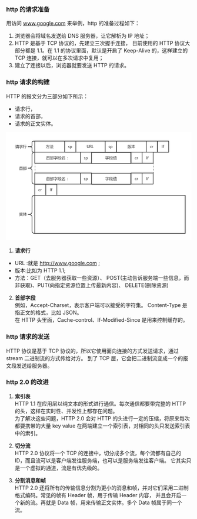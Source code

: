 ### http 的请求准备  
用访问 www.google.com 来举例，http 的准备过程如下：
1. 浏览器会将域名发送给 DNS 服务器，让它解析为 IP 地址；
2. HTTP 是基于 TCP 协议的，先建立三次握手连接，
目前使用的 HTTP 协议大部分都是 1.1。在 1.1 的协议里面，默认是开启了 Keep-Alive 的，这样建立的 TCP 连接，就可以在多次请求中复用；
3. 建立了连接以后，浏览器就要发送 HTTP 的请求。

### http 请求的构建 
HTTP 的报文分为三部分如下所示：  
* 请求行，
* 请求的首部，
* 请求的正文实体。  

![image](https://github.com/islongfei/Blog/blob/master/images/http%E8%AF%B7%E6%B1%82%E6%8A%A5%E6%96%87.jpg)  

1. **请求行**  

* URL :就是 http://www.google.com ;
* 版本:比如为 HTTP 1.1;
* 方法：GET（去服务器获取一些资源）、 POST(主动告诉服务端一些信息，而非获取)、PUT(向指定资源位置上传最新内容)、 DELETE(删除资源)

2. **首部字段**  
例如，Accept-Charset，表示客户端可以接受的字符集。
Content-Type 是指正文的格式，比如 JSON。  
在 HTTP 头里面，Cache-control、If-Modified-Since  是用来控制缓存的。  

### http 请求的发送  
HTTP 协议是基于 TCP 协议的，所以它使用面向连接的方式发送请求，通过 stream 二进制流的方式传给对方。
到了 TCP 层，它会把二进制流变成一个的报文段发送给服务器。

### http 2.0 的改进
1. **索引表**  
HTTP 1.1 在应用层以纯文本的形式进行通信。每次通信都要带完整的 HTTP 的头，这样在实时性、并发性上都存在问题。  
为了解决这些问题，HTTP 2.0 会对 HTTP 的头进行一定的压缩，将原来每次都要携带的大量 key value 在两端建立一个索引表，对相同的头只发送索引表中的索引。  

2. **切分流**  
HTTP 2.0 协议将一个 TCP 的连接中，切分成多个流，每个流都有自己的 ID，而且流可以是客户端发往服务端，也可以是服务端发往客户端。
它其实只是一个虚拟的通道，流是有优先级的。  

3. **分割消息和帧**  
HTTP 2.0 还将所有的传输信息分割为更小的消息和帧，并对它们采用二进制格式编码。常见的帧有 Header 帧，用于传输 Header 内容，
并且会开启一个新的流。再就是 Data 帧，用来传输正文实体。多个 Data 帧属于同一个流。
